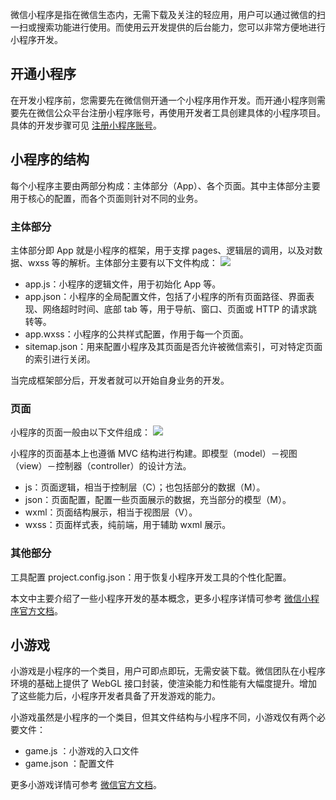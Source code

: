 微信小程序是指在微信生态内，无需下载及关注的轻应用，用户可以通过微信的扫一扫或搜索功能进行使用。而使用云开发提供的后台能力，您可以非常方便地进行小程序开发。

## 开通小程序

在开发小程序前，您需要先在微信侧开通一个小程序用作开发。而开通小程序则需要先在微信公众平台注册小程序账号，再使用开发者工具创建具体的小程序项目。具体的开发步骤可见 [注册小程序账号](https://cloud.tencent.com/document/product/876/31613)。

## 小程序的结构

每个小程序主要由两部分构成：主体部分（App）、各个页面。其中主体部分主要用于核心的配置，而各个页面则针对不同的业务。

### 主体部分

主体部分即 App 就是小程序的框架，用于支撑 pages、逻辑层的调用，以及对数据、wxss 等的解析。主体部分主要有以下文件构成：
![](https://main.qcloudimg.com/raw/9898290489b5121f10c1b13a0d0d93e3.png)

- app.js：小程序的逻辑文件，用于初始化 App 等。
- app.json：小程序的全局配置文件，包括了小程序的所有页面路径、界面表现、网络超时时间、底部 tab 等，用于导航、窗口、页面或 HTTP 的请求跳转等。
- app.wxss：小程序的公共样式配置，作用于每一个页面。
- sitemap.json：用来配置小程序及其页面是否允许被微信索引，可对特定页面的索引进行关闭。

当完成框架部分后，开发者就可以开始自身业务的开发。

### 页面

小程序的页面一般由以下文件组成：
![](https://main.qcloudimg.com/raw/1b64eb00d38a66787d2d32d09054bc55.png)

小程序的页面基本上也遵循 MVC 结构进行构建。即模型（model）－视图（view）－控制器（controller）的设计方法。

- js：页面逻辑，相当于控制层（C）；也包括部分的数据（M）。
- json：页面配置，配置一些页面展示的数据，充当部分的模型（M）。
- wxml：页面结构展示，相当于视图层（V）。
- wxss：页面样式表，纯前端，用于辅助 wxml 展示。

### 其他部分

工具配置 project.config.json：用于恢复小程序开发工具的个性化配置。

本文中主要介绍了一些小程序开发的基本概念，更多小程序详情可参考 [ 微信小程序官方文档](https://developers.weixin.qq.com/miniprogram/dev/)。

## 小游戏

小游戏是小程序的一个类目，用户可即点即玩，无需安装下载。微信团队在小程序环境的基础上提供了 WebGL 接口封装，使渲染能力和性能有大幅度提升。增加了这些能力后，小程序开发者具备了开发游戏的能力。

小游戏虽然是小程序的一个类目，但其文件结构与小程序不同，小游戏仅有两个必要文件：

- game.js ：小游戏的入口文件
- game.json ：配置文件

更多小游戏详情可参考 [微信官方文档](https://developers.weixin.qq.com/minigame/dev/)。
